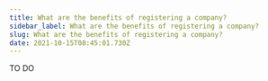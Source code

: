 ```yaml
---
title: What are the benefits of registering a company?
sidebar_label: What are the benefits of registering a company?
slug: What are the benefits of registering a company?
date: 2021-10-15T08:45:01.730Z
---
```

TO DO